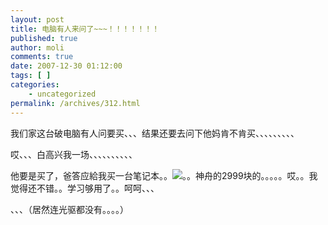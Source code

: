```yaml
---
layout: post
title: 电脑有人来问了~~~！！！！！！！
published: true
author: moli
comments: true
date: 2007-12-30 01:12:00
tags: [ ]
categories:
    - uncategorized
permalink: /archives/312.html
---
```

我们家这台破电脑有人问要买、、、结果还要去问下他妈肯不肯买、、、、、、、、、

哎、、、白高兴我一场、、、、、、、、、、

他要是买了，爸答应給我买一台笔记本。。![][1]。。神舟的2999块的。。。。。哎。。我觉得还不错。。学习够用了。。呵呵、、、

、、、（居然连光驱都没有。。。。）

 [1]: http://img.baidu.com/hi/face/i_f08.gif